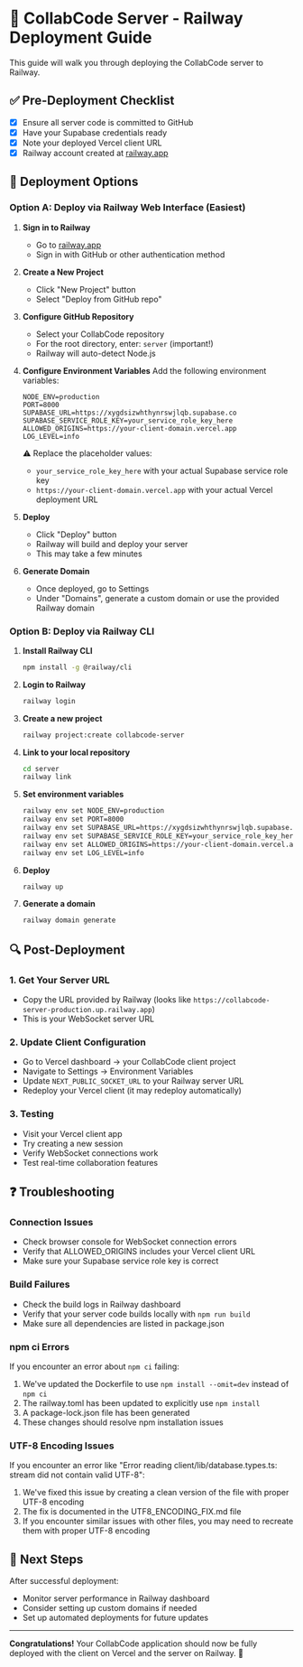 # 🚄 CollabCode Server - Railway Deployment Guide

This guide will walk you through deploying the CollabCode server to Railway.

## ✅ Pre-Deployment Checklist
- [x] Ensure all server code is committed to GitHub
- [x] Have your Supabase credentials ready
- [x] Note your deployed Vercel client URL
- [x] Railway account created at [railway.app](https://railway.app)

## 🔧 Deployment Options

### Option A: Deploy via Railway Web Interface (Easiest)

1. **Sign in to Railway**
   - Go to [railway.app](https://railway.app)
   - Sign in with GitHub or other authentication method

2. **Create a New Project**
   - Click "New Project" button
   - Select "Deploy from GitHub repo"

3. **Configure GitHub Repository**
   - Select your CollabCode repository
   - For the root directory, enter: `server` (important!)
   - Railway will auto-detect Node.js

4. **Configure Environment Variables**
   Add the following environment variables:
   ```
   NODE_ENV=production
   PORT=8000
   SUPABASE_URL=https://xygdsizwhthynrswjlqb.supabase.co
   SUPABASE_SERVICE_ROLE_KEY=your_service_role_key_here
   ALLOWED_ORIGINS=https://your-client-domain.vercel.app
   LOG_LEVEL=info
   ```
   
   ⚠️ Replace the placeholder values:
   - `your_service_role_key_here` with your actual Supabase service role key
   - `https://your-client-domain.vercel.app` with your actual Vercel deployment URL

5. **Deploy**
   - Click "Deploy" button
   - Railway will build and deploy your server
   - This may take a few minutes

6. **Generate Domain**
   - Once deployed, go to Settings
   - Under "Domains", generate a custom domain or use the provided Railway domain

### Option B: Deploy via Railway CLI

1. **Install Railway CLI**
   ```bash
   npm install -g @railway/cli
   ```

2. **Login to Railway**
   ```bash
   railway login
   ```

3. **Create a new project**
   ```bash
   railway project:create collabcode-server
   ```

4. **Link to your local repository**
   ```bash
   cd server
   railway link
   ```

5. **Set environment variables**
   ```bash
   railway env set NODE_ENV=production
   railway env set PORT=8000
   railway env set SUPABASE_URL=https://xygdsizwhthynrswjlqb.supabase.co
   railway env set SUPABASE_SERVICE_ROLE_KEY=your_service_role_key_here
   railway env set ALLOWED_ORIGINS=https://your-client-domain.vercel.app
   railway env set LOG_LEVEL=info
   ```

6. **Deploy**
   ```bash
   railway up
   ```

7. **Generate a domain**
   ```bash
   railway domain generate
   ```

## 🔍 Post-Deployment

### 1. Get Your Server URL
- Copy the URL provided by Railway (looks like `https://collabcode-server-production.up.railway.app`)
- This is your WebSocket server URL

### 2. Update Client Configuration
- Go to Vercel dashboard → your CollabCode client project
- Navigate to Settings → Environment Variables
- Update `NEXT_PUBLIC_SOCKET_URL` to your Railway server URL
- Redeploy your Vercel client (it may redeploy automatically)

### 3. Testing
- Visit your Vercel client app
- Try creating a new session
- Verify WebSocket connections work
- Test real-time collaboration features

## ❓ Troubleshooting

### Connection Issues
- Check browser console for WebSocket connection errors
- Verify that ALLOWED_ORIGINS includes your Vercel client URL
- Make sure your Supabase service role key is correct

### Build Failures
- Check the build logs in Railway dashboard
- Verify that your server code builds locally with `npm run build`
- Make sure all dependencies are listed in package.json

### npm ci Errors
If you encounter an error about `npm ci` failing:
1. We've updated the Dockerfile to use `npm install --omit=dev` instead of `npm ci`
2. The railway.toml has been updated to explicitly use `npm install`
3. A package-lock.json file has been generated
4. These changes should resolve npm installation issues

### UTF-8 Encoding Issues
If you encounter an error like "Error reading client/lib/database.types.ts: stream did not contain valid UTF-8":
1. We've fixed this issue by creating a clean version of the file with proper UTF-8 encoding
2. The fix is documented in the UTF8_ENCODING_FIX.md file
3. If you encounter similar issues with other files, you may need to recreate them with proper UTF-8 encoding

## 🔄 Next Steps

After successful deployment:
- Monitor server performance in Railway dashboard
- Consider setting up custom domains if needed
- Set up automated deployments for future updates

---

**Congratulations!** Your CollabCode application should now be fully deployed with the client on Vercel and the server on Railway. 🎉
